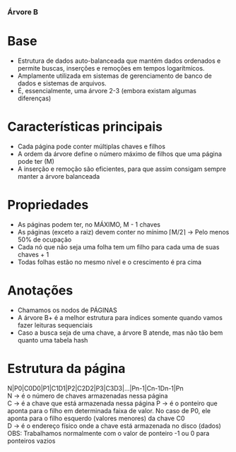 ### Árvore B  

# Base  
* Estrutura de dados auto-balanceada que mantém dados ordenados e permite buscas, inserções e remoções em tempos logarítmicos.  
* Amplamente utilizada em sistemas de gerenciamento de banco de dados e sistemas de arquivos.  
* É, essencialmente, uma árvore 2-3 (embora existam algumas diferenças)  

# Características principais  
* Cada página pode conter múltiplas chaves e filhos  
* A ordem da árvore define o número máximo de filhos que uma página pode ter (M)    
* A inserção e remoção são eficientes, para que assim consigam sempre manter a árvore balanceada  

# Propriedades  
* As páginas podem ter, no MÁXIMO, M - 1 chaves  
* As páginas (exceto a raiz) devem conter no mínimo ⌈M/2⌉ -> Pelo menos 50% de ocupação  
* Cada nó que não seja uma folha tem um filho para cada uma de suas chaves + 1  
* Todas folhas estão no mesmo nível e o crescimento é pra cima  

# Anotações  
* Chamamos os nodos de PÁGINAS  
* A árvore B+ é a melhor estrutura para índices somente quando vamos fazer leituras sequenciais  
* Caso a busca seja de uma chave, a árvore B atende, mas não tão bem quanto uma tabela hash  

# Estrutura da página
N|P0|C0D0|P1|C1D1|P2|C2D2|P3|C3D3|...|Pn-1|Cn-1Dn-1|Pn  
N -> é o número de chaves armazenadas nessa página  
C -> é a chave que está armazenada nessa página
P -> é o ponteiro que aponta para o filho em determinada faixa de valor. No caso de P0, ele aponta para o filho esquerdo (valores menores) da chave C0  
D -> é o endereço físico onde a chave está armazenada no disco (dados)  
OBS: Trabalhamos normalmente com o valor de ponteiro -1 ou 0 para ponteiros vazios  
